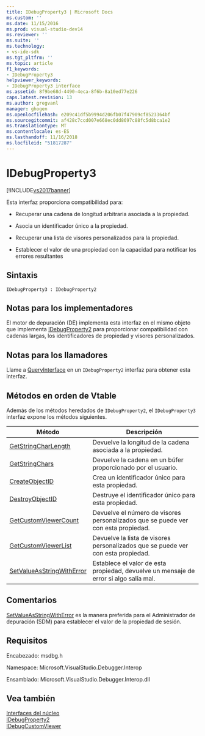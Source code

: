 ```yaml
---
title: IDebugProperty3 | Microsoft Docs
ms.custom: ''
ms.date: 11/15/2016
ms.prod: visual-studio-dev14
ms.reviewer: ''
ms.suite: ''
ms.technology:
- vs-ide-sdk
ms.tgt_pltfrm: ''
ms.topic: article
f1_keywords:
- IDebugProperty3
helpviewer_keywords:
- IDebugProperty3 interface
ms.assetid: 8f9be68d-4490-4eca-8f6b-8a10ed77e226
caps.latest.revision: 13
ms.author: gregvanl
manager: ghogen
ms.openlocfilehash: e209c41df5b9994d206fb07f47909cf8523364bf
ms.sourcegitcommit: af428c7ccd007e668ec0dd8697c88fc5d8bca1e2
ms.translationtype: MT
ms.contentlocale: es-ES
ms.lasthandoff: 11/16/2018
ms.locfileid: "51817287"
---
```

# <a name="idebugproperty3"></a>IDebugProperty3
[!INCLUDE[vs2017banner](../../../includes/vs2017banner.md)]

Esta interfaz proporciona compatibilidad para:  
  
-   Recuperar una cadena de longitud arbitraria asociada a la propiedad.  
  
-   Asocia un identificador único a la propiedad.  
  
-   Recuperar una lista de visores personalizados para la propiedad.  
  
-   Establecer el valor de una propiedad con la capacidad para notificar los errores resultantes  
  
## <a name="syntax"></a>Sintaxis  
  
```  
IDebugProperty3 : IDebugProperty2  
```  
  
## <a name="notes-for-implementers"></a>Notas para los implementadores  
 El motor de depuración (DE) implementa esta interfaz en el mismo objeto que implementa [IDebugProperty2](../../../extensibility/debugger/reference/idebugproperty2.md) para proporcionar compatibilidad con cadenas largas, los identificadores de propiedad y visores personalizados.  
  
## <a name="notes-for-callers"></a>Notas para los llamadores  
 Llame a [QueryInterface](http://msdn.microsoft.com/library/62fce95e-aafa-4187-b50b-e6611b74c3b3) en un `IDebugProperty2` interfaz para obtener esta interfaz.  
  
## <a name="methods-in-vtable-order"></a>Métodos en orden de Vtable  
 Además de los métodos heredados de `IDebugProperty2`, el `IDebugProperty3` interfaz expone los métodos siguientes.  
  
|Método|Descripción|  
|------------|-----------------|  
|[GetStringCharLength](../../../extensibility/debugger/reference/idebugproperty3-getstringcharlength.md)|Devuelve la longitud de la cadena asociada a la propiedad.|  
|[GetStringChars](../../../extensibility/debugger/reference/idebugproperty3-getstringchars.md)|Devuelve la cadena en un búfer proporcionado por el usuario.|  
|[CreateObjectID](../../../extensibility/debugger/reference/idebugproperty3-createobjectid.md)|Crea un identificador único para esta propiedad.|  
|[DestroyObjectID](../../../extensibility/debugger/reference/idebugproperty3-destroyobjectid.md)|Destruye el identificador único para esta propiedad.|  
|[GetCustomViewerCount](../../../extensibility/debugger/reference/idebugproperty3-getcustomviewercount.md)|Devuelve el número de visores personalizados que se puede ver con esta propiedad.|  
|[GetCustomViewerList](../../../extensibility/debugger/reference/idebugproperty3-getcustomviewerlist.md)|Devuelve la lista de visores personalizados que se puede ver con esta propiedad.|  
|[SetValueAsStringWithError](../../../extensibility/debugger/reference/idebugproperty3-setvalueasstringwitherror.md)|Establece el valor de esta propiedad, devuelve un mensaje de error si algo salía mal.|  
  
## <a name="remarks"></a>Comentarios  
 [SetValueAsStringWithError](../../../extensibility/debugger/reference/idebugproperty3-setvalueasstringwitherror.md) es la manera preferida para el Administrador de depuración (SDM) para establecer el valor de la propiedad de sesión.  
  
## <a name="requirements"></a>Requisitos  
 Encabezado: msdbg.h  
  
 Namespace: Microsoft.VisualStudio.Debugger.Interop  
  
 Ensamblado: Microsoft.VisualStudio.Debugger.Interop.dll  
  
## <a name="see-also"></a>Vea también  
 [Interfaces del núcleo](../../../extensibility/debugger/reference/core-interfaces.md)   
 [IDebugProperty2](../../../extensibility/debugger/reference/idebugproperty2.md)   
 [IDebugCustomViewer](../../../extensibility/debugger/reference/idebugcustomviewer.md)

